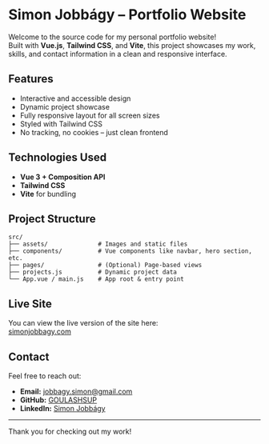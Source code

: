 # Simon Jobbágy – Portfolio Website

Welcome to the source code for my personal portfolio website!  
Built with **Vue.js**, **Tailwind CSS**, and **Vite**, this project showcases my work, skills, and contact information in a clean and responsive interface.

## Features

- Interactive and accessible design
- Dynamic project showcase
- Fully responsive layout for all screen sizes
- Styled with Tailwind CSS
- No tracking, no cookies – just clean frontend

## Technologies Used

- **Vue 3 + Composition API**
- **Tailwind CSS**
- **Vite** for bundling

## Project Structure

```
src/
├── assets/              # Images and static files
├── components/          # Vue components like navbar, hero section, etc.
├── pages/               # (Optional) Page-based views
├── projects.js          # Dynamic project data
└── App.vue / main.js    # App root & entry point
```

## Live Site

You can view the live version of the site here:  
[simonjobbagy.com](https://simonjobbagy.com)

## Contact

Feel free to reach out:

- **Email:** jobbagy.simon@gmail.com
- **GitHub:** [GOULASHSUP](https://github.com/GOULASHSUP)
- **LinkedIn:** [Simon Jobbágy](https://www.linkedin.com/in/simon-jobbágy/)

---

Thank you for checking out my work!
